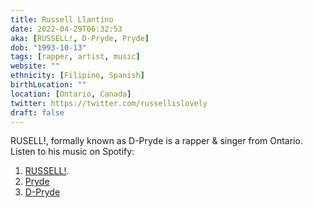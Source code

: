 ```yaml
---
title: Russell Llantino
date: 2022-04-29T06:32:53
aka: [RUSSELL!, D-Pryde, Pryde]
dob: "1993-10-13"
tags: [rapper, artist, music]
website: ""
ethnicity: [Filipino, Spanish]
birthLocation: ""
location: [Ontario, Canada]
twitter: https://twitter.com/russellislovely
draft: false
---
```


RUSELL!, formally known as D-Pryde is a rapper & singer from Ontario. Listen to
his music on Spotify:

1. [RUSSELL!](https://open.spotify.com/artist/1cEcF3RdBDSBjhF5Udcmdb).
2. [Pryde](https://open.spotify.com/artist/2jXkmOvMSrdTP5wmWjezVo?si=H31vfff_RLu153k9mAw22w)
3. [D-Pryde](https://open.spotify.com/artist/6IIV6llD55sJRQNfezyFwq?si=8mEM-T5FQEefqAaVLiSYag)
